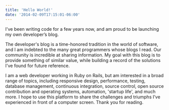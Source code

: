 ```yaml
---
title: 'Hello World!'
date: '2014-02-09T17:15:01-06:00'
---
```


I've been writing code for a few years now, and am proud to be launching my own
developer’s blog.

The developer's blog is a time-honored tradition in the world of software, and
I am indebted to the many great programmers whose blogs I read. Our community
is incredible at sharing information. My goal with this blog is to provide
something of similar value, while building a record of the solutions I've found
for future reference.

I am a web developer working in Ruby on Rails, but am interested in a broad
range of topics, including responsive design, performance, testing, database
management, continuous integration, source control, open source contribution
and operating systems, automation, 'startup life', and much more. I hope to use
this platform to share the challenges and triumphs I’ve experienced in front of
a computer screen. Thank you for reading.
